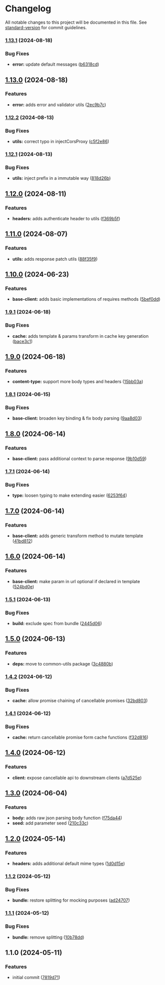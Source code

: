 # Changelog

All notable changes to this project will be documented in this file. See [standard-version](https://github.com/conventional-changelog/standard-version) for commit guidelines.

### [1.13.1](https://github.com/dvcol/base-http-client/compare/v1.13.0...v1.13.1) (2024-08-18)


### Bug Fixes

* **error:** update default messages ([b6318cd](https://github.com/dvcol/base-http-client/commit/b6318cd8fa6d207d664152dde644d720a753d962))

## [1.13.0](https://github.com/dvcol/base-http-client/compare/v1.12.2...v1.13.0) (2024-08-18)


### Features

* **error:** adds error and validator utils ([2ec9b7c](https://github.com/dvcol/base-http-client/commit/2ec9b7c3c570ab8afb258e60c5aac56b6cc7954d))

### [1.12.2](https://github.com/dvcol/base-http-client/compare/v1.12.1...v1.12.2) (2024-08-13)


### Bug Fixes

* **utils:** correct typo in injectCorsProxy ([c5f2e86](https://github.com/dvcol/base-http-client/commit/c5f2e862086bf3126a0f30d7fdf644ee967d19fd))

### [1.12.1](https://github.com/dvcol/base-http-client/compare/v1.12.0...v1.12.1) (2024-08-13)


### Bug Fixes

* **utils:** inject prefix in a immutable way ([818d26b](https://github.com/dvcol/base-http-client/commit/818d26bfab711d41e6c66c57a2a4460971cfa286))

## [1.12.0](https://github.com/dvcol/base-http-client/compare/v1.11.0...v1.12.0) (2024-08-11)


### Features

* **headers:** adds authenticate header to utils ([f369b5f](https://github.com/dvcol/base-http-client/commit/f369b5fab627ef2f83e070497eaf0352926b20c4))

## [1.11.0](https://github.com/dvcol/base-http-client/compare/v1.10.0...v1.11.0) (2024-08-07)


### Features

* **utils:** adds response patch utils ([88f35f9](https://github.com/dvcol/base-http-client/commit/88f35f916916548ae99a92eeb8ae1775040506d3))

## [1.10.0](https://github.com/dvcol/base-http-client/compare/v1.9.1...v1.10.0) (2024-06-23)


### Features

* **base-client:** adds basic implementations of requires methods ([5bef0dd](https://github.com/dvcol/base-http-client/commit/5bef0ddd917bebf21fb1daa1ddef8711919ceb2b))

### [1.9.1](https://github.com/dvcol/base-http-client/compare/v1.9.0...v1.9.1) (2024-06-18)


### Bug Fixes

* **cache:** adds template & params transform in cache key generation ([bace3c1](https://github.com/dvcol/base-http-client/commit/bace3c186fffb054ff31bab3e43ad59c22133b54))

## [1.9.0](https://github.com/dvcol/base-http-client/compare/v1.8.1...v1.9.0) (2024-06-18)


### Features

* **content-type:** support more body types and headers ([15bb03a](https://github.com/dvcol/base-http-client/commit/15bb03adc07b160bb0e83c5c0cd2064414fb3d29))

### [1.8.1](https://github.com/dvcol/base-http-client/compare/v1.8.0...v1.8.1) (2024-06-15)


### Bug Fixes

* **base-client:** broaden key binding & fix body parsing ([9aa8d03](https://github.com/dvcol/base-http-client/commit/9aa8d033b966cc536e7c575ab69a137c728ffdf3))

## [1.8.0](https://github.com/dvcol/base-http-client/compare/v1.7.1...v1.8.0) (2024-06-14)


### Features

* **base-client:** pass additional context to parse response ([9b10d59](https://github.com/dvcol/base-http-client/commit/9b10d5934714da197b89a3a4a578cb8cea526482))

### [1.7.1](https://github.com/dvcol/base-http-client/compare/v1.7.0...v1.7.1) (2024-06-14)


### Bug Fixes

* **type:** loosen typing to make extending easier ([6253f64](https://github.com/dvcol/base-http-client/commit/6253f64dd9328e2401a1ff26c236c3388bfaab45))

## [1.7.0](https://github.com/dvcol/base-http-client/compare/v1.6.0...v1.7.0) (2024-06-14)


### Features

* **base-client:** adds generic transform method to mutate template ([41bd812](https://github.com/dvcol/base-http-client/commit/41bd81220054b83ebfdd8c518028c937f8a307c0))

## [1.6.0](https://github.com/dvcol/base-http-client/compare/v1.5.1...v1.6.0) (2024-06-14)


### Features

* **base-client:**  make param in url optional if declared in template ([524bd0e](https://github.com/dvcol/base-http-client/commit/524bd0e8fd9bd77313a0e4037eccc3ec6d51d78f))

### [1.5.1](https://github.com/dvcol/base-http-client/compare/v1.5.0...v1.5.1) (2024-06-13)


### Bug Fixes

* **build:** exclude spec from bundle ([2445d06](https://github.com/dvcol/base-http-client/commit/2445d06cc6cc60f2d2898deb5f6267982f5b8cda))

## [1.5.0](https://github.com/dvcol/base-http-client/compare/v1.4.2...v1.5.0) (2024-06-13)


### Features

* **deps:** move to common-utils package ([3c4880b](https://github.com/dvcol/base-http-client/commit/3c4880b387f9b761b05ed70e12d98cff0cd4a257))

### [1.4.2](https://github.com/dvcol/base-http-client/compare/v1.4.1...v1.4.2) (2024-06-12)


### Bug Fixes

* **cache:** allow promise chaining of cancellable promises ([32bd803](https://github.com/dvcol/base-http-client/commit/32bd8037106776344e7a0351ae7f0eaadad0eac9))

### [1.4.1](https://github.com/dvcol/base-http-client/compare/v1.4.0...v1.4.1) (2024-06-12)


### Bug Fixes

* **cache:** return cancellable promise form cache functions ([f32d816](https://github.com/dvcol/base-http-client/commit/f32d81627cbbdf22811a9595431e70453b12bdef))

## [1.4.0](https://github.com/dvcol/base-http-client/compare/v1.3.0...v1.4.0) (2024-06-12)


### Features

* **client:** expose cancellable api to downstream clients ([a7d525e](https://github.com/dvcol/base-http-client/commit/a7d525e7defeaf87f1b8d5fb03c8642055e1ac4e))

## [1.3.0](https://github.com/dvcol/base-http-client/compare/v1.2.0...v1.3.0) (2024-06-04)


### Features

* **body:** adds raw json parsing body function ([f75da44](https://github.com/dvcol/base-http-client/commit/f75da441293b0394944f9f75112fa4c61b71a635))
* **seed:** add parameter seed ([210c33c](https://github.com/dvcol/base-http-client/commit/210c33c240c7f5c1cd4c80612dc5d32efbb14e8f))

## [1.2.0](https://github.com/dvcol/base-http-client/compare/v1.1.2...v1.2.0) (2024-05-14)


### Features

* **headers:** adds additional default mime types ([1d0d15e](https://github.com/dvcol/base-http-client/commit/1d0d15ef86b76d8f015e2c5d82a1494f96128ebb))

### [1.1.2](https://github.com/dvcol/base-http-client/compare/v1.1.1...v1.1.2) (2024-05-12)


### Bug Fixes

* **bundle:** restore splitting for mocking purposes ([ad24707](https://github.com/dvcol/base-http-client/commit/ad247074320bb489084b6ecb838429501d0c1db0))

### [1.1.1](https://github.com/dvcol/base-http-client/compare/v1.1.0...v1.1.1) (2024-05-12)


### Bug Fixes

* **bundle:** remove splitting ([10b78dd](https://github.com/dvcol/base-http-client/commit/10b78dd567b328718198aaa2d74dab5ae5ce9e77))

## 1.1.0 (2024-05-11)


### Features

* initial commit ([7819d71](https://github.com/dvcol/typescript-lib-template/commit/7819d71634713bc53cfd22527729c57e30f772c3))
